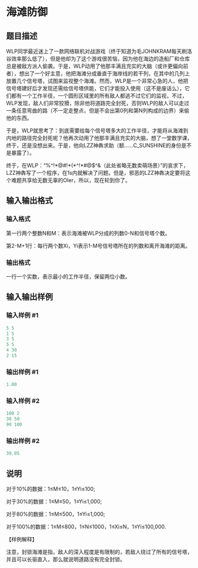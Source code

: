 # 海滩防御

## 题目描述

WLP同学最近迷上了一款网络联机对战游戏（终于知道为毛JOHNKRAM每天刷洛谷效率那么低了），但是他却为了这个游戏很苦恼，因为他在海边的造船厂和仓库总是被敌方派人偷袭。于是，WLP动用了他那丰满且充实的大脑（或许更偏向前者），想出了一个好主意，他把海滩分成垂直于海岸线的若干列，在其中的几列上放置几个信号塔，试图来监视整个海滩。然而，WLP是一个非常心急的人，他把信号塔建好后才发现还需给信号塔供能，它们才能投入使用（这不是废话么），它们都有一个工作半径，一个圆形区域里的所有敌人都逃不过它们的监视，不过，WLP发现，敌人们非常狡猾，除非他将道路完全封死，否则WLP的敌人可以走过一条任意弯曲的路（不一定走整点，但是不会出第0列和第N列构成的边界）来偷他的东西。

于是，WLP就思考了：到底需要给每个信号塔多大的工作半径，才能将从海滩到内地的路径完全封死呢？他再次动用了他那丰满且充实的大脑，想了一堂数学课，终于，还是没想出来。于是，他向LZZ神犇求助（额……C\_SUNSHINE的身份是不是暴露了）。

终于，在WLP：“%^!\*@#!\*(\*^!\*#@$^&（此处省略无数卖萌场景）”的哀求下，LZZ神犇写了一个程序，在1s内就解决了问题。但是，邪恶的LZZ神犇决定要将这个难题共享给无数无辜的OIer，所以，现在轮到你了。

## 输入输出格式

### 输入格式

第一行两个整数N和M：表示海滩被WLP分成的列数0-N和信号塔个数。

第2-M+1行：每行两个数Xi，Yi表示1-M号信号塔所在的列数和离开海滩的距离。

### 输出格式

一行一个实数，表示最小的工作半径，保留两位小数。

## 输入输出样例

### 输入样例 #1

```cpp
5 5
1 5
3 5
5 5
4 30
2 15
```


### 输出样例 #1

```cpp
1.00
```


### 输入样例 #2

```cpp
100 2
30 50
90 100
```


### 输出样例 #2

```cpp
39.05
```


## 说明

对于10%的数据：1≤M≤10，1≤Yi≤100;

对于30%的数据：1≤M≤50，1≤Yi≤1,000;

对于80%的数据：1≤M≤500，1≤Yi≤1,000;

对于100%的数据：1≤M≤800，1≤N≤1000，1≤Xi≤N，1≤Yi≤100,000.

【样例解释】

注意，封锁海滩是指，敌人的深入程度是有限制的，若敌人绕过了所有的信号塔，并且可以长驱直入，那么就说明道路没有完全封锁。

